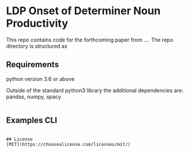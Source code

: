 # LDP Onset of Determiner Noun Productivity

This repo contains code for the forthcoming paper from ....
The repo directory is structured as 


## Requirements

python version 3.6 or above

Outside of the standard python3 library the additional dependencies are: pandas, numpy, spacy
 

```bash

```

## Examples CLI


```

## License
[MIT](https://choosealicense.com/licenses/mit/)
